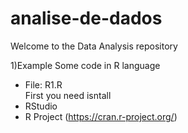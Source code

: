 # analise-de-dados

Welcome to the Data Analysis repository 

1)Example
Some code in R language<br/>
- File: R1.R<br/>
First you need isntall
- RStudio
- R Project (https://cran.r-project.org/)



